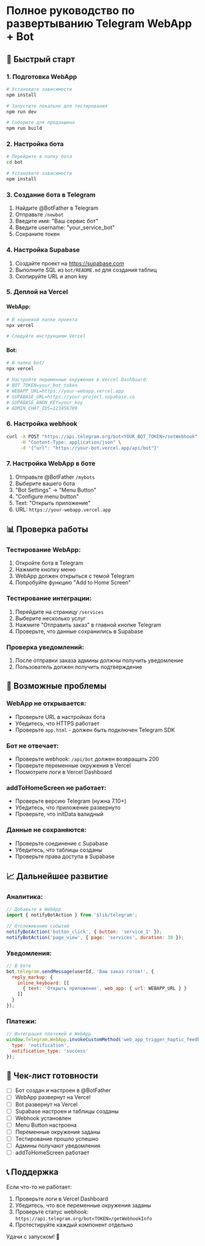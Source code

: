 # Полное руководство по развертыванию Telegram WebApp + Bot

## 🚀 Быстрый старт

### 1. Подготовка WebApp

```bash
# Установите зависимости
npm install

# Запустите локально для тестирования
npm run dev

# Соберите для продакшена
npm run build
```

### 2. Настройка бота

```bash
# Перейдите в папку бота
cd bot

# Установите зависимости
npm install
```

### 3. Создание бота в Telegram

1. Найдите @BotFather в Telegram
2. Отправьте `/newbot`
3. Введите имя: "Ваш сервис бот"
4. Введите username: "your_service_bot"
5. Сохраните токен

### 4. Настройка Supabase

1. Создайте проект на https://supabase.com
2. Выполните SQL из `bot/README.md` для создания таблиц
3. Скопируйте URL и anon key

### 5. Деплой на Vercel

#### WebApp:
```bash
# В корневой папке проекта
npx vercel

# Следуйте инструкциям Vercel
```

#### Bot:
```bash
# В папке bot/
npx vercel

# Настройте переменные окружения в Vercel Dashboard:
# BOT_TOKEN=your_bot_token
# WEBAPP_URL=https://your-webapp.vercel.app
# SUPABASE_URL=https://your-project.supabase.co
# SUPABASE_ANON_KEY=your_key
# ADMIN_CHAT_IDS=123456789
```

### 6. Настройка webhook

```bash
curl -X POST "https://api.telegram.org/bot<YOUR_BOT_TOKEN>/setWebhook" \
     -H "Content-Type: application/json" \
     -d '{"url": "https://your-bot.vercel.app/api/bot"}'
```

### 7. Настройка WebApp в боте

1. Отправьте @BotFather `/mybots`
2. Выберите вашего бота
3. "Bot Settings" → "Menu Button"
4. "Configure menu button"
5. Text: "Открыть приложение"
6. URL: `https://your-webapp.vercel.app`

## 📊 Проверка работы

### Тестирование WebApp:
1. Откройте бота в Telegram
2. Нажмите кнопку меню
3. WebApp должен открыться с темой Telegram
4. Попробуйте функцию "Add to Home Screen"

### Тестирование интеграции:
1. Перейдите на страницу `/services`
2. Выберите несколько услуг
3. Нажмите "Отправить заказ" в главной кнопке Telegram
4. Проверьте, что данные сохранились в Supabase

### Проверка уведомлений:
1. После отправки заказа админы должны получить уведомление
2. Пользователь должен получить подтверждение

## 🔧 Возможные проблемы

### WebApp не открывается:
- Проверьте URL в настройках бота
- Убедитесь, что HTTPS работает
- Проверьте `app.html` - должен быть подключен Telegram SDK

### Бот не отвечает:
- Проверьте webhook: `/api/bot` должен возвращать 200
- Проверьте переменные окружения в Vercel
- Посмотрите логи в Vercel Dashboard

### addToHomeScreen не работает:
- Проверьте версию Telegram (нужна 7.10+)
- Убедитесь, что приложение развернуто
- Проверьте, что initData валидный

### Данные не сохраняются:
- Проверьте соединение с Supabase
- Убедитесь, что таблицы созданы
- Проверьте права доступа в Supabase

## 📈 Дальнейшее развитие

### Аналитика:
```javascript
// Добавьте в WebApp
import { notifyBotAction } from '$lib/telegram';

// Отслеживание событий
notifyBotAction('button_click', { button: 'service_1' });
notifyBotAction('page_view', { page: 'services', duration: 30 });
```

### Уведомления:
```javascript
// В боте
bot.telegram.sendMessage(userId, 'Ваш заказ готов!', {
  reply_markup: {
    inline_keyboard: [[
      { text: 'Открыть приложение', web_app: { url: WEBAPP_URL } }
    ]]
  }
});
```

### Платежи:
```javascript
// Интеграция платежей в WebApp
window.Telegram.WebApp.invokeCustomMethod('web_app_trigger_haptic_feedback', {
  type: 'notification',
  notification_type: 'success'
});
```

## 🎯 Чек-лист готовности

- [ ] Бот создан и настроен в @BotFather
- [ ] WebApp развернут на Vercel
- [ ] Bot развернут на Vercel
- [ ] Supabase настроен и таблицы созданы
- [ ] Webhook установлен
- [ ] Menu Button настроена
- [ ] Переменные окружения заданы
- [ ] Тестирование прошло успешно
- [ ] Админы получают уведомления
- [ ] addToHomeScreen работает

## 📞 Поддержка

Если что-то не работает:
1. Проверьте логи в Vercel Dashboard
2. Убедитесь, что все переменные окружения заданы
3. Проверьте статус webhook: `https://api.telegram.org/bot<TOKEN>/getWebhookInfo`
4. Протестируйте каждый компонент отдельно

Удачи с запуском! 🎉
